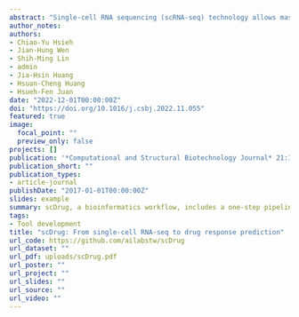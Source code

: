 ```yaml
---
abstract: "Single-cell RNA sequencing (scRNA-seq) technology allows massively parallel characterization of thousands of cells at the transcriptome level. scRNA-seq is emerging as an important tool to investigate the cellular components and their interactions in the tumor microenvironment. scRNA-seq is also used to reveal the association between tumor microenvironmental patterns and clinical outcomes and to dissect cell-specific effects of drug treatment in complex tissues. Recent advances in scRNA-seq have driven the discovery of biomarkers in diseases and therapeutic targets. Although methods for prediction of drug response using gene expression of scRNA-seq data have been proposed, an integrated tool from scRNA-seq analysis to drug discovery is required. We present scDrug as a bioinformatics workflow that includes a one-step pipeline to generate cell clustering for scRNA-seq data and two methods to predict drug treatments. The scDrug pipeline consists of three main modules: scRNA-seq analysis for identification of tumor cell subpopulations, functional annotation of cellular subclusters, and prediction of drug responses. scDrug enables the exploration of scRNA-seq data readily and facilitates the drug repurposing process. scDrug is freely available on GitHub at https://github.com/ailabstw/scDrug."
author_notes:
authors:
- Chiao-Yu Hsieh
- Jian-Hung Wen
- Shih-Ming Lin
- admin
- Jia-Hsin Huang
- Hsuan-Cheng Huang
- Hsueh-Fen Juan
date: "2022-12-01T00:00:00Z"
doi: "https://doi.org/10.1016/j.csbj.2022.11.055"
featured: true
image:
  focal_point: ""
  preview_only: false
projects: []
publication: '*Computational and Structural Biotechnology Journal* 21:150-157'
publication_short: ""
publication_types:
- article-journal
publishDate: "2017-01-01T00:00:00Z"
slides: example
summary: scDrug, a bioinformatics workflow, includes a one-step pipeline to generate cell clustering for scRNA-seq data and two methods to predict drug treatments.
tags:
- Tool development
title: "scDrug: From single-cell RNA-seq to drug response prediction"
url_code: https://github.com/ailabstw/scDrug
url_dataset: ""
url_pdf: uploads/scDrug.pdf
url_poster: ""
url_project: ""
url_slides: ""
url_source: ""
url_video: ""
---
```

